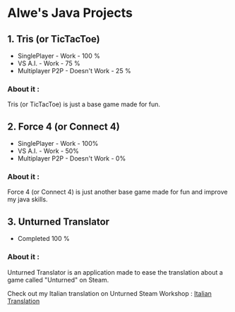 # Alwe's Java Projects
## 1. Tris (or TicTacToe)
   - SinglePlayer - Work - 100 %
   - VS A.I. - Work - 75 %
   - Multiplayer P2P - Doesn't Work - 25 %
    
   ### About it :
   Tris (or TicTacToe) is just a base game made for fun.
    
## 2. Force 4 (or Connect 4)
   - SinglePlayer - Work - 100%
   - VS A.I. - Work - 50%
   - Multiplayer P2P - Doesn't Work - 0%
    
   ### About it :
   Force 4 (or Connect 4) is just another base game made for fun and improve my java skills.
    
## 3. Unturned Translator
   - Completed 100 %
    
   ### About it :
   Unturned Translator is an application made to ease the translation about a game called "Unturned" on Steam.
   
   Check out my Italian translation on Unturned Steam Workshop : [Italian Translation](https://steamcommunity.com/sharedfiles/filedetails/?id=1080625737)
